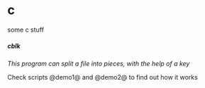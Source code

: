 # c
some c stuff

##### cblk

*This program can split a file into pieces, with the help of a key*

Check scripts @demo1@ and @demo2@ to find out how it works

